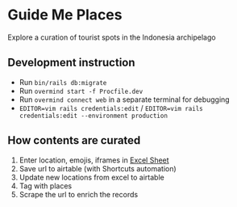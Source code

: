 # Guide Me Places
Explore a curation of tourist spots in the Indonesia archipelago

## Development instruction
- Run `bin/rails db:migrate`
- Run `overmind start -f Procfile.dev`
- Run `overmind connect web` in a separate terminal for debugging
- `EDITOR=vim rails credentials:edit` / `EDITOR=vim rails credentials:edit --environment production`

## How contents are curated
1. Enter location, emojis, iframes in [Excel Sheet](https://docs.google.com/spreadsheets/d/1AXS8XtibYs0Ou-CgtrxaiJ87u464EdL7S0dCRPyhvv0/edit#gid=0)
2. Save url to airtable (with Shortcuts automation)
4. Update new locations from excel to airtable
3. Tag with places
4. Scrape the url to enrich the records

